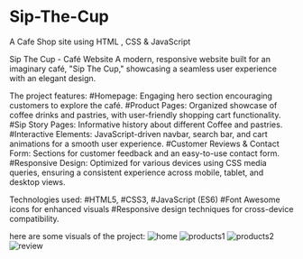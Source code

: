# Sip-The-Cup
A Cafe Shop site using HTML , CSS &amp; JavaScript

Sip The Cup - Café Website
A modern, responsive website built for an imaginary café, "Sip The Cup," showcasing a seamless user experience with an elegant design. 


The project features:
#Homepage: Engaging hero section encouraging customers to explore the café.
#Product Pages: Organized showcase of coffee drinks and pastries, with user-friendly shopping cart functionality.
#Sip Story Pages: Informative history about different Coffee and pastries.
#Interactive Elements: JavaScript-driven navbar, search bar, and cart animations for a smooth user experience.
#Customer Reviews & Contact Form: Sections for customer feedback and an easy-to-use contact form.
#Responsive Design: Optimized for various devices using CSS media queries, ensuring a consistent experience across mobile, tablet, and desktop views.


Technologies used:
#HTML5, 
#CSS3,
#JavaScript (ES6)
#Font Awesome icons for enhanced visuals
#Responsive design techniques for cross-device compatibility.

here are some visuals of the project:
![home](https://github.com/user-attachments/assets/e347b84d-d693-4cb4-b88a-51ba03ef231c)
![products1](https://github.com/user-attachments/assets/6197df28-08eb-48f5-bd8c-389574996826)
![products2](https://github.com/user-attachments/assets/eb2e7125-8e98-41ca-8ccb-e1cb26281549)
![review](https://github.com/user-attachments/assets/461047ea-c532-4110-9e6f-1594bf37dcc9)
